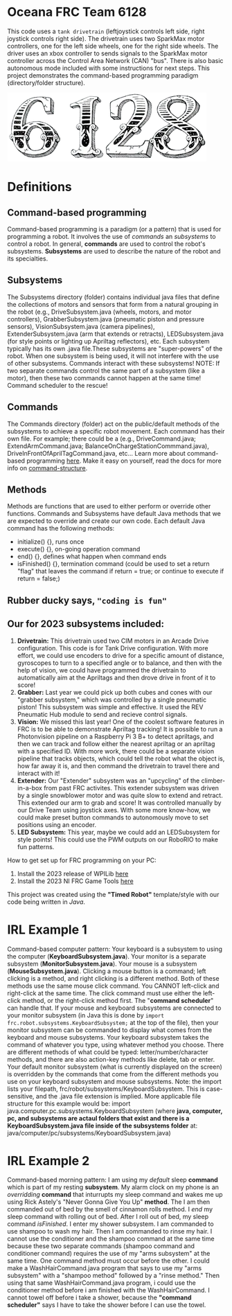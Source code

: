 # Oceana FRC Team 6128
This code uses a `tank drivetrain` (leftjoystick controls left side, right joystick controls right side). The drivetrain uses two SparkMax motor controllers, one for the left side wheels, one for the right side wheels. The driver uses an xbox controller to sends signals to the SparkMax motor controller across the Control Area Network (CAN) "bus". There is also basic autonomous mode included with some instructions for next steps. This project demonstrates the command-based programming paradigm (directory/folder structure).

[![6128](images/6128.png)](https://www.youtube.com/watch?v=C77dCZUTUpo)

# Definitions

## Command-based programming
Command-based programming is a paradigm (or a pattern) that is used for programming a robot. It involves the use of *commands* an *subsystems* to control a robot. In general, **commands** are used to control the robot's subsystems. **Subsystems** are used to describe the nature of the robot and its specialties.

## Subsystems
The Subsystems directory (folder) contains individual java files that define the collections of motors and sensors that form from a natural grouping in the robot (e.g., DriveSubsystem.java (wheels, motors, and motor controllers), GrabberSubsystem.java (pneumatic piston and pressure sensors), VisionSubsystem.java (camera pipelines), ExtenderSubsystem.java (arm that extends or retracts), LEDSubsystem.java (for style points or lighting up Apriltag reflectors), etc. Each subsystem typically has its own .java file.These subsystems are "super-powers" of the robot. When one subsystem is being used, it will not interfere with the use of other subsystems. Commands interact with these subsystems! NOTE: If two separate commands control the same part of a subsystem (like a motor), then these two commands cannot happen at the same time! Command scheduler to the rescue!

## Commands
The Commands directory (folder) act on the public/default methods of the subsystems to achieve a specific robot movement. Each command has their own file. For example; there could be a  (e.g., DriveCommand.java; ExtendArmCommand.java; BalanceOnChargeStationCommmand.java), DriveInFrontOfAprilTagCommand.java, etc... Learn more about command-based programming [here](https://docs.wpilib.org/en/stable/docs/software/commandbased/index.html). Make it easy on yourself, read the docs for more info on [command-structure](https://docs.wpilib.org/en/stable/docs/software/commandbased/commands.html).

## Methods
Methods are functions that are used to either perform or override other functions. Commands and Subsystems have default Java methods that we are expected to override and create our own code. Each default Java command has the following methods:
- initialize() {}, runs once
- execute() {}, on-going operation command
- end() {}, defines what happen when command ends
- isFinished() {}, termination command (could be used to set a return "flag" that leaves the command if return = true; or continue to execute if return = false;)

## Rubber ducky says, `"coding is fun"`

## Our for 2023 subsystems included:
1. **Drivetrain:** This drivetrain used two CIM motors in an Arcade Drive configuration. This code is for Tank Drive configuration. With more effort, we could use encoders to drive for a specific amount of distance, gyroscopes to turn to a specified angle or to balance, and then with the help of vision, we could have programmed the drivetrain to automatically aim at the Apriltags and then drove drive in front of it to score!
2. **Grabber:** Last year we could pick up both cubes and cones with our "grabber subsystem," which was controlled by a single pneumatic piston! This subsystem was simple and effective. It used the REV Pneumatic Hub module to send and recieve control signals.
3. **Vision:** We missed this last year! One of the coolest software features in FRC is to be able to demonstrate Apriltag tracking! It is possible to run a Photonvision pipeline on a Raspberry Pi 3 B+ to detect apriltags, and then we can track and follow either the nearest apriltag or an apriltag with a specified ID. With more work, there could be a separate vision pipeline that tracks objects, which could tell the robot what the object is, how far away it is, and then command the drivetrain to travel there and interact with it!
4. **Extender:** Our "Extender" subsystem was an "upcycling" of the climber-in-a-box from past FRC activites. This extender subsystem was driven by a single snowblower motor and was quite slow to extend and retract. This extended our arm to grab and score! It was controlled manually by our Drive Team using joystick axes. With some more know-how, we could make preset button commands to autonomously move to set positions using an encoder.
5. **LED Subsystem:** This year, maybe we could add an LEDSubsystem for style points! This could use the PWM outputs on our RoboRIO to make fun patterns.

How to get set up for FRC programming on your PC:
1) Install the 2023 release of WPILib [here](https://github.com/wpilibsuite/allwpilib/releases)
2) Install the 2023 NI FRC Game Tools [here](https://www.ni.com/en-us/support/downloads/drivers/download.frc-game-tools.html#473762)

This project was created using the **"Timed Robot"** template/style with our code being written in *Java*.

# IRL Example 1
Command-based computer pattern: Your keyboard is a subsystem to using the computer (**KeyboardSubsystem.java**). Your monitor is a separate subsystem (**MonitorSubsystem.java**). Your mouse is a subsystem (**MouseSubsystem.java**). Clicking a mouse button is a command; left clicking is a method, and right clicking is a different method. Both of these methods use the same mouse click command. You CANNOT left-click and right-click at the same time. The click command must use either the left-click method, or the right-click method first. The "**command scheduler**" can handle that. If your mouse and keyboard subsystems are connected to your monitor subsystem (in Java this is done by `import frc.robot.subsystems.KeyboardSubsystem;` at the top of the file), then your monitor subsystem can be commanded to display what comes from the keyboard and mouse subsystems. Your keyboard subsystem takes the command of whatever you type, using whatever method you choose. There are different methods of what could be typed: letter/number/character methods, and there are also action-key methods like delete, tab or enter. Your default monitor subsystem (what is currently displayed on the screen) is overridden by the commands that come from the different methods you use on your keyboard subsystem and mouse subsystems. Note: the import lists your filepath, frc/robot/subsystems/KeyboardSubsystem. This is case-sensitive, and the .java file extension is implied. More applicable file structure for this example would be: import java.computer.pc.subsystems.KeyboardSubsystem (where **java, computer, pc, and subsystems are actaul folders that exist and there is a KeyboardSubsystem.java file inside of the subsystems folder** at: java/computer/pc/subsystems/KeyboardSubsystem.java)

# IRL Example 2
Command-based morning pattern: I am using my *default* sleep **command** which is part of my resting **subsystem**. My alarm clock on my phone is an *overridding* **command** that  inturrupts my sleep command and wakes me up using Rick Astely's "Never Gonna Give You Up" **method**. The I am then commanded out of bed by the smell of cinnamon rolls method. I *end* my sleep command with rolling out of bed. After I roll out of bed, my sleep command *isFinished*. I enter my shower subsystem. I am commanded to use shampoo to wash my hair. Then I am commanded to rinse my hair. I cannot use the conditioner and the shampoo command at the same time because these two separate commands (shampoo command and conditioner command) requires the use of my "arms subsystem" at the same time. One command method must occur before the other. I could make a WashHairCommand.java program that says to use my "arms subsystem" with a "shampoo method" followed by a "rinse method." Then using that same WashHairCommand.java program, i could use the conditioner method before i am finished with the WashHairCommand. I cannot towel off before i take a shower, because the **"command scheduler"** says I have to take the shower before I can use the towel.
